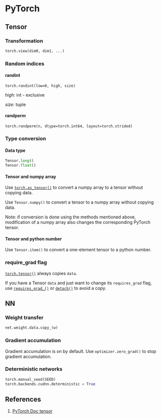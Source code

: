 # PyTorch

## Tensor

### Transformation

```python
torch.view(dim0, dim1, ...)
```

### Random indices

#### randint

`torch.randint(low=0, high, size)`

_high_: int - exclusive

_size_: tuple

#### randperm

`torch.randperm(n, dtype=torch.int64, layout=torch.strided)`

### Type conversion

#### Data type

```python
Tensor.long()
Tensor.float()
```

#### Tensor and numpy array

Use [`torch.as_tensor()`](https://pytorch.org/docs/stable/generated/torch.as_tensor.html#torch.as_tensor) to convert a numpy array to a tensor without copying data.

Use `Tensor.numpy()` to convert a tensor to a numpy array without copying data.

Note: if conversion is done using the methods mentioned above, modification of a numpy array also changes the corresponding PyTorch tensor.

#### Tensor and python number

Use `Tensor.item()` to convert a one-element tensor to a python number.

### require\_grad flag

[`torch.tensor()`](https://pytorch.org/docs/stable/generated/torch.tensor.html#torch.tensor) always copies `data`. 

If you have a Tensor `data` and just want to change its `requires_grad` flag, use [`requires_grad_()`](https://pytorch.org/docs/stable/tensors.html#torch.Tensor.requires_grad_) or [`detach()`](https://pytorch.org/docs/stable/autograd.html#torch.Tensor.detach) to avoid a copy. 

## NN

### Weight transfer

```python
net.weight.data.copy_(w)
```

### Gradient accumulation

Gradient accumulation is on by default. Use `optimizer.zero_grad()` to stop gradient accumulation.

### Deterministic networks

```python
torch.manual_seed(SEED)
torch.backends.cudnn.deterministic = True
```

## References

1. [PyTorch Doc tensor](https://pytorch.org/docs/stable/tensors.html)


